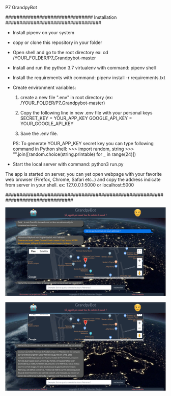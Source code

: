 P7 GrandpyBot

############################### Installation ##################################

- Install pipenv on your system
- copy or clone this repository in your folder

- Open shell and go to the root directory
    ex: cd /YOUR_FOLDER/P7_Grandpybot-master

- Install and run the python 3.7 virtualenv with command:
    pipenv shell

- Install the requirements with command:
    pipenv install -r requirements.txt

- Create environment variables:
    1) create a new file ".env" in root directory (ex: /YOUR_FOLDER/P7_Grandpybot-master)

    2) Copy the following line in new .env file with your personal keys
        SECRET_KEY = YOUR_APP_KEY
        GOOGLE_API_KEY = YOUR_GOOGLE_API_KEY

    3) Save the .env file.

    PS: To generate YOUR_APP_KEY secret key you can type following command in Python shell:
        >>> import random, string
        >>> "".join([random.choice(string.printable) for _ in range(24)])

- Start the local server with command:
    python3 run.py

The app is started on server, you can yet open webpage with your favorite web browser (Firefox, Chrome, Safari etc..) and copy the address indicate from server in your shell.
ex:  127.0.0.1:5000 or localhost:5000

################################################################################

<div align="center">
    <img src="/grandpybotapp/static/img/Screen_GrandpyBot1.png" width="750px"</img> </br></br>
    <img src="/grandpybotapp/static/img/Screen_GrandpyBot2.png" width="750px"</img>
</div>
